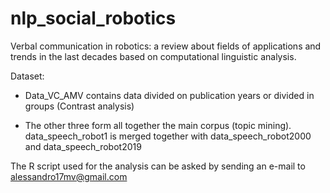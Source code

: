 # nlp_social_robotics
Verbal communication in robotics: a review about fields of applications and trends in the last decades based on computational linguistic analysis.

Dataset:

- Data_VC_AMV contains data divided on publication years or divided in groups (Contrast analysis)

- The other three form all together the main corpus (topic mining). data_speech_robot1 is merged together with data_speech_robot2000 and data_speech_robot2019

The R script used for the analysis can be asked by sending an e-mail to alessandro17mv@gmail.com
